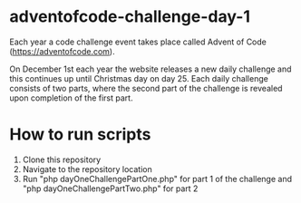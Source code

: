 # adventofcode-challenge-day-1
Each year a code challenge event takes place called Advent of Code (https://adventofcode.com).

 On December 1st each year the website releases a new daily challenge and this continues up until Christmas day on day 25. Each daily challenge consists of two parts, where the second part of the challenge is revealed upon completion of the first part.

 # How to run scripts

1. Clone this repository
2. Navigate to the repository location
3. Run "php dayOneChallengePartOne.php" for part 1 of the challenge and "php dayOneChallengePartTwo.php" for part 2
